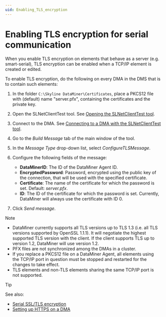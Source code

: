 ```yaml
---
uid: Enabling_TLS_encryption
---
```


# Enabling TLS encryption for serial communication

When you enable TLS encryption on elements that behave as a server (e.g. smart-serial), TLS encryption can be enabled when a TCP/IP element is created or edited.

To enable TLS encryption, do the following on every DMA in the DMS that is to contain such elements:

1. In the folder `C:\Skyline DataMiner\Certificates`, place a PKCS12 file with (default) name "server.pfx", containing the certificates and the private key.

1. Open the SLNetClientTest tool. See [Opening the SLNetClientTest tool](xref:Opening_the_SLNetClientTest_tool).

1. Connect to the DMA. See [Connecting to a DMA with the SLNetClientTest tool](xref:Connecting_to_a_DMA_with_the_SLNetClientTest_tool).

1. Go to the *Build Message* tab of the main window of the tool.

1. In the *Message Type* drop-down list, select *ConfigureTLSMessage*.

1. Configure the following fields of the message:

   - **DataMinerID**: The ID of the DataMiner Agent ID.
   - **EncryptedPassword**: Password, encrypted using the public key of the connection, that will be used with the specified certificate.
   - **Certificate**: The name of the certificate for which the password is set. Default: *server.pfx*.
   - **ID**: The ID of the certificate for which the password is set. Currently, DataMiner will always use the certificate with ID 0.

1. Click *Send message*.

> [!NOTE]
>
> - DataMiner currently supports all TLS versions up to TLS 1.3 (i.e. all TLS versions supported by OpenSSL 1.1.1). It will negotiate the highest supported TLS version with the client. If the client supports TLS up to version 1.2, DataMiner will use version 1.2.
> - PFX files are not synchronized among the DMAs in a cluster.
> - If you replace a PKCS12 file on a DataMiner Agent, all elements using the TCP/IP port in question must be stopped and restarted for the changes to take effect.
> - TLS elements and non-TLS elements sharing the same TCP/IP port is not supported.

> [!TIP]
> See also:
>
> - [Serial SSL/TLS encryption](xref:ConnectionsSerialSslTls)
> - [Setting up HTTPS on a DMA](xref:Setting_up_HTTPS_on_a_DMA)
